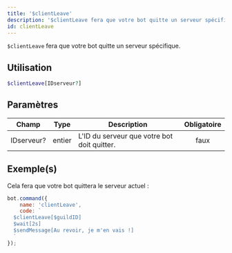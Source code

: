 ```yaml
---
title: '$clientLeave'
description: '$clientLeave fera que votre bot quitte un serveur spécifique.'
id: clientLeave
---
```


`$clientLeave` fera que votre bot quitte un serveur spécifique.

## Utilisation

```php
$clientLeave[IDserveur?]
```

## Paramètres

| Champ      | Type   | Description                                 | Obligatoire |
| ---------- | ------ | ------------------------------------------- |:-----------:|
| IDserveur? | entier | L'ID du serveur que votre bot doit quitter. |    faux     |

## Exemple(s)

Cela fera que votre bot quittera le serveur actuel :

```javascript
bot.command({
    name: 'clientLeave',
    code: `
  $clientLeave[$guildID]
  $wait[2s]
  $sendMessage[Au revoir, je m'en vais !]
  `
});
```
